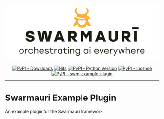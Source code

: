 ![Swarmauri Logo](https://github.com/swarmauri/swarmauri-sdk/blob/master/assets/swarmauri.brand.theme.svg)

<p align="center">
    <a href="https://pypi.org/project/swm-example-plugin/">
        <img src="https://img.shields.io/pypi/dm/swm-example-plugin" alt="PyPI - Downloads"/></a>
    <a href="https://hits.sh/github.com/swarmauri/swarmauri-sdk/tree/master/pkgs/plugins/example_plugin/">
        <img alt="Hits" src="https://hits.sh/github.com/swarmauri/swarmauri-sdk/tree/master/pkgs/plugins/example_plugin.svg"/></a>
    <a href="https://pypi.org/project/swm-example-plugin/">
        <img src="https://img.shields.io/pypi/pyversions/swm-example-plugin" alt="PyPI - Python Version"/></a>
    <a href="https://pypi.org/project/swm-example-plugin/">
        <img src="https://img.shields.io/pypi/l/swm-example-plugin" alt="PyPI - License"/></a>
    <a href="https://pypi.org/project/swm-example-plugin/">
        <img src="https://img.shields.io/pypi/v/swm-example-plugin?label=swm-example-plugin&color=green" alt="PyPI - swm-example-plugin"/></a>
</p>

---

# Swarmauri Example Plugin

An example plugin for the Swarmauri framework.

